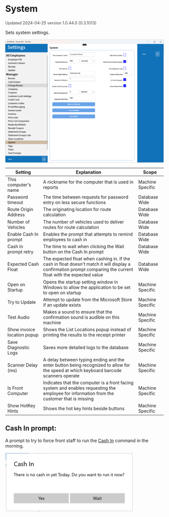 # System
<span style="font-size:.8rem;opacity:.8">Updated 2024-04-25 version 1.0.44.0 (0.3.1013)</span>

Sets system settings.

![System](../../../.attachments/Documentation/System.png "System")

| Setting | Explanation | Scope |
| --- | --- | --- |
| This computer's name | A nickname for the computer that is used in reports | Machine Specific |
| Password timeout | The time between requests for password entry on less secure functions | Database Wide |
| Route Origin Address | The originating location for route calculation | Database Wide |
| Number of Vehicles | The number of vehicles used to deliver routes for route calculation | Database Wide |
| Enable Cash In prompt | Enables the prompt that attempts to remind employees to cash in | Database Wide |
| Cash In prompt retry | The time to wait when clicking the Wait button on the Cash In prompt | Database Wide |
| Expected Cash Float | The expected float when cashing in. If the cash in float doesn't match it will display a confirmation prompt comparing the current float with the expected value | Database Wide |
| Open on Startup | Opens the startup setting window in Windows to allow the application to be set to open on startup | Machine Specific |
| Try to Update | Attempt to update from the Microsoft Store if an update exists | Machine Specific |
| Test Audio | Makes a sound to ensure that the confirmation sound is audible on this machine | Machine Specific |
| Show invoice location popup | Shows the List Locations popup instead of printing the results to the receipt printer |  Machine Specific |
| Save Diagnostic Logs | Saves more detailed logs to the database | Machine Specific |
| Scanner Delay (ms) | A delay between typing ending and the enter button being recognized to allow for the speed at which keyboard barcode scanners operate | Machine Specific |
|Is Front Computer | Indicates that the computer is a front facing system and enables requesting the employee for information from the customer that is missing | Machine Specific |
| Show HotKey Hints | Shows the hot key hints beside buttons | Machine Specific |

## Cash In prompt:

A prompt to try to force front staff to run the [Cash In](../../Commands/Cash-In%257COut-—-CAI%257CCAO.md) command in the morning.

![Cash In prompt](../../../.attachments/Documentation/System-CashInPrompt.png "Cash In prompt")